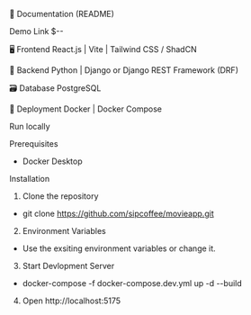 📄 Documentation (README)

Demo Link $--

🖥️ Frontend
React.js |
Vite |
Tailwind CSS / ShadCN 

🧠 Backend
Python |
Django or Django REST Framework (DRF)

🗃️ Database
PostgreSQL

🐳 Deployment
Docker |
Docker Compose 

Run locally

Prerequisites
- Docker Desktop

Installation
  1. Clone the repository
  - git clone https://github.com/sipcoffee/movieapp.git

  2. Environment Variables
  - Use the exsiting environment variables or change it.

  3. Start Devlopment Server
  - docker-compose -f docker-compose.dev.yml up -d --build

  4. Open http://localhost:5175

